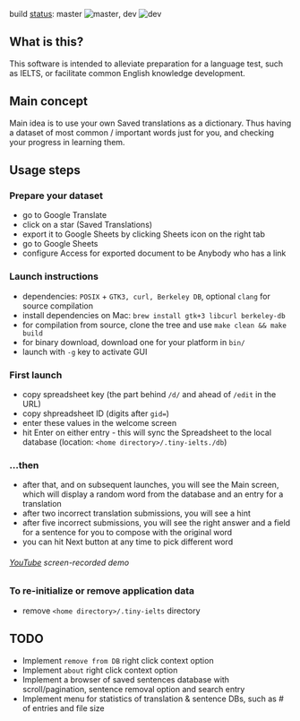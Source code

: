 build [status](https://travis-ci.com/github/astrosmash/translator/builds/): master ![master](https://travis-ci.com/astrosmash/translator.svg?branch=master), dev ![dev](https://travis-ci.com/astrosmash/translator.svg?branch=dev)

## What is this?
This software is intended to alleviate preparation for a language test, such as IELTS, or facilitate common English knowledge development.

## Main concept
Main idea is to use your own Saved translations as a dictionary.
Thus having a dataset of most common / important words just for you, and checking your progress in learning them.

## Usage steps
### Prepare your dataset
* go to Google Translate
* click on a star (Saved Translations)
* export it to Google Sheets by clicking Sheets icon on the right tab
* go to Google Sheets 
* configure Access for exported document to be Anybody who has a link

### Launch instructions
* dependencies: `POSIX` + `GTK3, curl, Berkeley DB`, optional `clang` for source compilation
* install dependencies on Mac: `brew install gtk+3 libcurl berkeley-db`
* for compilation from source, clone the tree and use `make clean && make build`
* for binary download, download one for your platform in `bin/`
* launch with `-g` key to activate GUI

### First launch
* copy spreadsheet key (the part behind `/d/` and ahead of `/edit` in the URL)
* copy shpreadsheet ID (digits after `gid=`)
* enter these values in the welcome screen 
* hit Enter on either entry - this will sync the Spreadsheet to the local database (location: `<home directory>/.tiny-ielts./db`)

### ...then
* after that, and on subsequent launches, you will see the Main screen, which will display a random word from the database and an entry for a translation
* after two incorrect translation submissions, you will see a hint
* after five incorrect submissions, you will see the right answer and a field for a sentence for you to compose with the original word
* you can hit Next button at any time to pick different word
###### [YouTube](https://www.youtube.com/watch?v=S_Oi8QRuWjU) screen-recorded demo

### To re-initialize or remove application data
* remove `<home directory>/.tiny-ielts` directory

## TODO
* Implement `remove from DB` right click context option
* Implement `about` right click context option
* Implement a browser of saved sentences database with scroll/pagination, sentence removal option and search entry
* Implement menu for statistics of translation & sentence DBs, such as # of entries and file size
